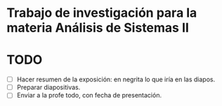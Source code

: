 # Trabajo de investigación para la materia Análisis de Sistemas II

# TODO

- [ ] Hacer resumen de la exposición: en negrita lo que iría en las diapos.
- [ ] Preparar diapositivas.
- [ ] Enviar a la profe todo, con fecha de presentación.